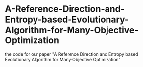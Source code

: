 # A-Reference-Direction-and-Entropy-based-Evolutionary-Algorithm-for-Many-Objective-Optimization
the code for our paper "A Reference Direction and Entropy based Evolutionary Algorithm for Many-Objective Optimization"
